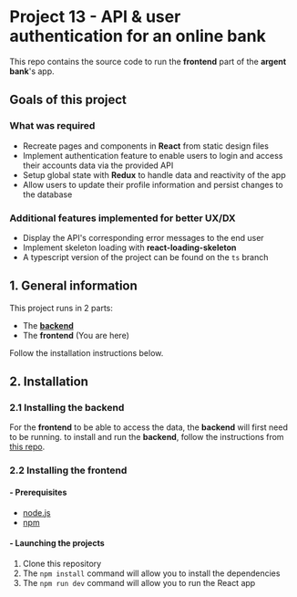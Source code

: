 # Project 13 - API & user authentication for an online bank

This repo contains the source code to run the **frontend** part of the **argent bank**'s app.

## Goals of this project

### What was required

- Recreate pages and components in **React** from static design files
- Implement authentication feature to enable users to login and access their accounts data via the provided API
- Setup global state with **Redux** to handle data and reactivity of the app
- Allow users to update their profile information and persist changes to the database

### Additional features implemented for better UX/DX

- Display the API's corresponding error messages to the end user
- Implement skeleton loading with **react-loading-skeleton**
- A typescript version of the project can be found on the `ts` branch

## 1. General information

This project runs in 2 parts:

- The [**backend**](https://github.com/openclassrooms-student-center/project-10-bank-api)
- The **frontend** (You are here)

Follow the installation instructions below.

## 2. Installation

### 2.1 Installing the backend

For the **frontend** to be able to access the data, the **backend** will first need to be running. to install and run the **backend**, follow the instructions from [this repo](https://github.com/openclassrooms-student-center/project-10-bank-api).

### 2.2 Installing the frontend

#### - Prerequisites

- [node.js](https://nodejs.org/en/)
- [npm](https://www.npmjs.com/)

#### - Launching the projects

1. Clone this repository
2. The `npm install` command will allow you to install the dependencies
3. The `npm run dev` command will allow you to run the React app
